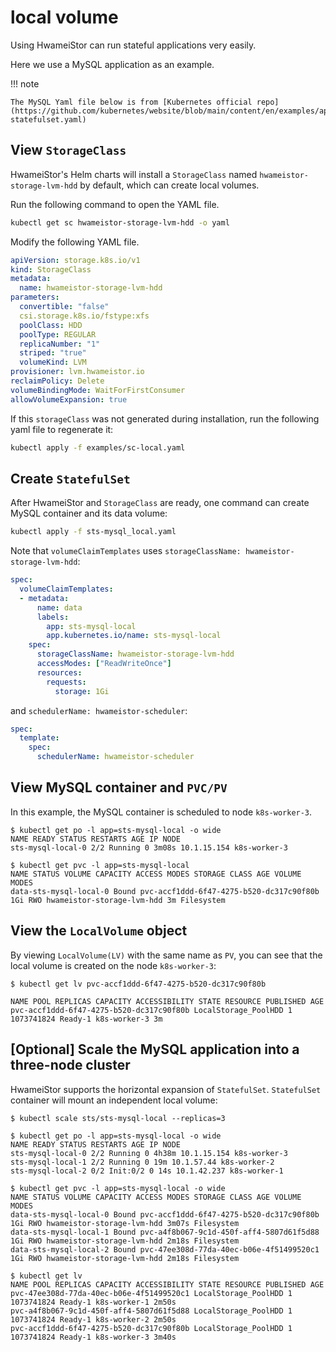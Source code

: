 # local volume

Using HwameiStor can run stateful applications very easily.

Here we use a MySQL application as an example.

!!! note

    The MySQL Yaml file below is from [Kubernetes official repo](https://github.com/kubernetes/website/blob/main/content/en/examples/application/mysql/mysql-statefulset.yaml)

## View `StorageClass`

HwameiStor's Helm charts will install a `StorageClass` named `hwameistor-storage-lvm-hdd` by default, which can create local volumes.

Run the following command to open the YAML file.
```sh
kubectl get sc hwameistor-storage-lvm-hdd -o yaml
```

Modify the following YAML file.

```yaml
apiVersion: storage.k8s.io/v1
kind: StorageClass
metadata:
  name: hwameistor-storage-lvm-hdd
parameters:
  convertible: "false"
  csi.storage.k8s.io/fstype:xfs
  poolClass: HDD
  poolType: REGULAR
  replicaNumber: "1"
  striped: "true"
  volumeKind: LVM
provisioner: lvm.hwameistor.io
reclaimPolicy: Delete
volumeBindingMode: WaitForFirstConsumer
allowVolumeExpansion: true
```

If this `storageClass` was not generated during installation, run the following yaml file to regenerate it:

```sh
kubectl apply -f examples/sc-local.yaml
```

## Create `StatefulSet`

After HwameiStor and `StorageClass` are ready, one command can create MySQL container and its data volume:

```sh
kubectl apply -f sts-mysql_local.yaml
```

Note that `volumeClaimTemplates` uses `storageClassName: hwameistor-storage-lvm-hdd`:

```yaml
spec:
  volumeClaimTemplates:
  - metadata:
      name: data
      labels:
        app: sts-mysql-local
        app.kubernetes.io/name: sts-mysql-local
    spec:
      storageClassName: hwameistor-storage-lvm-hdd
      accessModes: ["ReadWriteOnce"]
      resources:
        requests:
          storage: 1Gi
```

and `schedulerName: hwameistor-scheduler`:

```yaml
spec:
  template:
    spec:
      schedulerName: hwameistor-scheduler
```

## View MySQL container and `PVC/PV`

In this example, the MySQL container is scheduled to node `k8s-worker-3`.

```console
$ kubectl get po -l app=sts-mysql-local -o wide
NAME READY STATUS RESTARTS AGE IP NODE
sts-mysql-local-0 2/2 Running 0 3m08s 10.1.15.154 k8s-worker-3

$ kubectl get pvc -l app=sts-mysql-local
NAME STATUS VOLUME CAPACITY ACCESS MODES STORAGE CLASS AGE VOLUME MODES
data-sts-mysql-local-0 Bound pvc-accf1ddd-6f47-4275-b520-dc317c90f80b 1Gi RWO hwameistor-storage-lvm-hdd 3m Filesystem
```

## View the `LocalVolume` object

By viewing `LocalVolume(LV)` with the same name as `PV`, you can see that the local volume is created on the node `k8s-worker-3`:

```console
$ kubectl get lv pvc-accf1ddd-6f47-4275-b520-dc317c90f80b

NAME POOL REPLICAS CAPACITY ACCESSIBILITY STATE RESOURCE PUBLISHED AGE
pvc-accf1ddd-6f47-4275-b520-dc317c90f80b LocalStorage_PoolHDD 1 1073741824 Ready-1 k8s-worker-3 3m
```

## [Optional] Scale the MySQL application into a three-node cluster

HwameiStor supports the horizontal expansion of `StatefulSet`. `StatefulSet` container will mount an independent local volume:

```console
$ kubectl scale sts/sts-mysql-local --replicas=3

$ kubectl get po -l app=sts-mysql-local -o wide
NAME READY STATUS RESTARTS AGE IP NODE
sts-mysql-local-0 2/2 Running 0 4h38m 10.1.15.154 k8s-worker-3
sts-mysql-local-1 2/2 Running 0 19m 10.1.57.44 k8s-worker-2
sts-mysql-local-2 0/2 Init:0/2 0 14s 10.1.42.237 k8s-worker-1

$ kubectl get pvc -l app=sts-mysql-local -o wide
NAME STATUS VOLUME CAPACITY ACCESS MODES STORAGE CLASS AGE VOLUME MODES
data-sts-mysql-local-0 Bound pvc-accf1ddd-6f47-4275-b520-dc317c90f80b 1Gi RWO hwameistor-storage-lvm-hdd 3m07s Filesystem
data-sts-mysql-local-1 Bound pvc-a4f8b067-9c1d-450f-aff4-5807d61f5d88 1Gi RWO hwameistor-storage-lvm-hdd 2m18s Filesystem
data-sts-mysql-local-2 Bound pvc-47ee308d-77da-40ec-b06e-4f51499520c1 1Gi RWO hwameistor-storage-lvm-hdd 2m18s Filesystem

$ kubectl get lv
NAME POOL REPLICAS CAPACITY ACCESSIBILITY STATE RESOURCE PUBLISHED AGE
pvc-47ee308d-77da-40ec-b06e-4f51499520c1 LocalStorage_PoolHDD 1 1073741824 Ready-1 k8s-worker-1 2m50s
pvc-a4f8b067-9c1d-450f-aff4-5807d61f5d88 LocalStorage_PoolHDD 1 1073741824 Ready-1 k8s-worker-2 2m50s
pvc-accf1ddd-6f47-4275-b520-dc317c90f80b LocalStorage_PoolHDD 1 1073741824 Ready-1 k8s-worker-3 3m40s
```